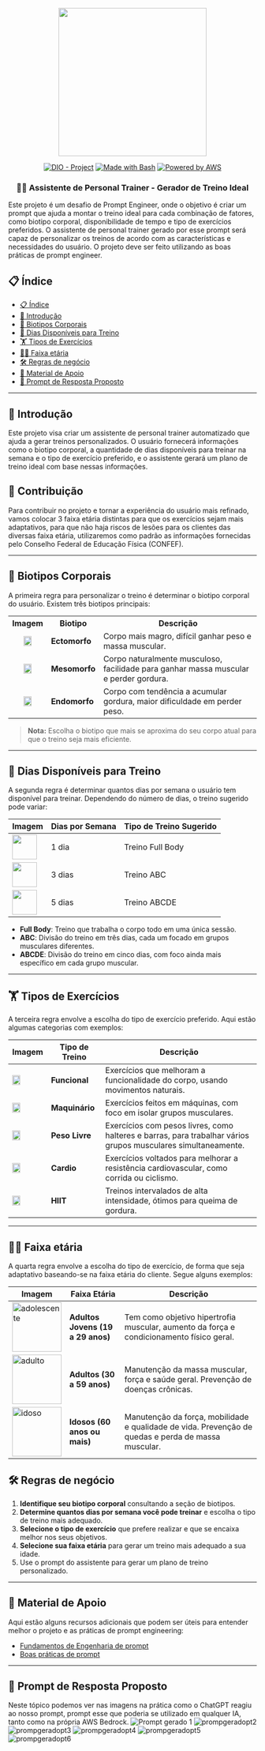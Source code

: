 <p align="center">
    <img width="300px" src=".github/assets/logo_2.png">
</p>

<p align="center">
<a href="https://dio.me/"><img src="https://img.shields.io/badge/DIO-Project-FED564?logo=youtube" alt="DIO - Project"></a>
<a href="https://www.gnu.org/software/bash/" title="Go to Bash homepage"><img src="https://img.shields.io/badge/Prompt-Project-FED564?logo=gnu-bash&amp;logoColor=white" alt="Made with Bash"></a>
<a href="https://aws.amazon.com/" title="Powered by AWS">
  <img src="https://img.shields.io/badge/Powered%20by-AWS-FED564?logo=icloud&logoColor=white" alt="Powered by AWS">
</a>
</p>

<p align="center">
  <h3 align="center">🏋️‍♂️ Assistente de Personal Trainer - Gerador de Treino Ideal</h3>
Este projeto é um desafio de Prompt Engineer, onde o objetivo é criar um prompt que ajuda a montar o treino ideal para cada combinação de fatores, como biotipo corporal, disponibilidade de tempo e tipo de exercícios preferidos. O assistente de personal trainer gerado por esse prompt será capaz de personalizar os treinos de acordo com as características e necessidades do usuário.
O projeto deve ser feito utilizando as boas práticas de prompt engineer.
</p>

## 📋 Índice

- [📋 Índice](#-índice)
- [📝 Introdução](#-introdução)
- [💪 Biotipos Corporais](#-biotipos-corporais)
- [📅 Dias Disponíveis para Treino](#-dias-disponíveis-para-treino)
- [🏋️ Tipos de Exercícios](#️-tipos-de-exercícios)
- [👴🏻 Faixa etária](#️-faixa-etária)
- [🛠️ Regras de negócio](#️-regras-de-negócio)
- [📖 Material de Apoio](#-material-de-apoio)
- [🎯 Prompt de Resposta Proposto](#-prompt-de-resposta-proposto)
  
---

## 📝 Introdução

Este projeto visa criar um assistente de personal trainer automatizado que ajuda a gerar treinos personalizados. O usuário fornecerá informações como o biotipo corporal, a quantidade de dias disponíveis para treinar na semana e o tipo de exercício preferido, e o assistente gerará um plano de treino ideal com base nessas informações.

## 📝 Contribuição

Para contribuir no projeto e tornar a experiência do usuário mais refinado, vamos colocar 3 faixa etária distintas para que os exercícios sejam mais adaptativos, para que não haja riscos de lesões para os clientes das diversas faixa etária, utilizaremos como padrão 
as informações fornecidas pelo Conselho Federal de Educação Física (CONFEF).

---

## 💪 Biotipos Corporais

A primeira regra para personalizar o treino é determinar o biotipo corporal do usuário. Existem três biotipos principais:

<table>
  <tr>
    <th>Imagem</th>
    <th>Biotipo</th>
    <th>Descrição</th>
  </tr>
  <tr>
    <td style="text-align: center;">
      <img src=".github/assets/ectomorph.jpg" width="50%" height="50%">
    </td>
    <td><strong>Ectomorfo</strong></td>
    <td>Corpo mais magro, difícil ganhar peso e massa muscular.</td>
  </tr>
  <tr>
    <td style="text-align: center;">
      <img src=".github/assets/mesomorph.jpg" width="50%" height="50%">
    </td>
    <td><strong>Mesomorfo</strong></td>
    <td>Corpo naturalmente musculoso, facilidade para ganhar massa muscular e perder gordura.</td>
  </tr>
  <tr>
    <td style="text-align: center;">
      <img src=".github/assets/endmorph.jpg" width="50%" height="50%">
    </td>
    <td><strong>Endomorfo</strong></td>
    <td>Corpo com tendência a acumular gordura, maior dificuldade em perder peso.</td>
  </tr>
</table>

> **Nota:** Escolha o biotipo que mais se aproxima do seu corpo atual para que o treino seja mais eficiente.

---

## 📅 Dias Disponíveis para Treino

A segunda regra é determinar quantos dias por semana o usuário tem disponível para treinar. Dependendo do número de dias, o treino sugerido pode variar:

| **Imagem**                                                     | **Dias por Semana** | **Tipo de Treino Sugerido** |
| -------------------------------------------------------------- | ------------------- | --------------------------- |
| <img src=".github/assets/calendar.png" width="50" height="50"> | 1 dia               | Treino Full Body            |
| <img src=".github/assets/calendar.png" width="50" height="50"> | 3 dias              | Treino ABC                  |
| <img src=".github/assets/calendar.png" width="50" height="50"> | 5 dias              | Treino ABCDE                |

- **Full Body**: Treino que trabalha o corpo todo em uma única sessão.
- **ABC**: Divisão do treino em três dias, cada um focado em grupos musculares diferentes.
- **ABCDE**: Divisão do treino em cinco dias, com foco ainda mais específico em cada grupo muscular.

---

## 🏋️ Tipos de Exercícios

A terceira regra envolve a escolha do tipo de exercício preferido. Aqui estão algumas categorias com exemplos:

| **Imagem**                                                       | **Tipo de Treino** | **Descrição**                                                                                                 |
| ---------------------------------------------------------------- | ------------------ | ------------------------------------------------------------------------------------------------------------- |
| <img src=".github/assets/dumbells.png" width="50%" height="50%"> | **Funcional**      | Exercícios que melhoram a funcionalidade do corpo, usando movimentos naturais.                                |
| <img src=".github/assets/4760665.png" width="50%" height="50%">  | **Maquinário**     | Exercícios feitos em máquinas, com foco em isolar grupos musculares.                                          |
| <img src=".github/assets/barr.png" width="50%" height="50%">     | **Peso Livre**     | Exercícios com pesos livres, como halteres e barras, para trabalhar vários grupos musculares simultaneamente. |
| <img src=".github/assets/cardio.png" width="50%" height="50%">   | **Cardio**         | Exercícios voltados para melhorar a resistência cardiovascular, como corrida ou ciclismo.                     |
| <img src=".github/assets/hiit.png" width="50%" height="50%">     | **HIIT**           | Treinos intervalados de alta intensidade, ótimos para queima de gordura.                                      |

---
## 👴🏻 Faixa etária

A quarta regra envolve a escolha do tipo de exercício, de forma que seja adaptativo baseando-se na faixa etária do cliente. Segue alguns exemplos:

| **Imagem**                                                                                                                           | **Faixa Etária**                 | **Descrição**
| -------------------------------------------------------------------------------------------------------------------------------------| ---------------------------------|----------------------------
|<img src="https://github.com/user-attachments/assets/5bce1397-b6eb-4564-901d-3b731f0b30b2" alt="adolescente" width="100" height="100">| **Adultos Jovens (19 a 29 anos)**| Tem como objetivo hipertrofia muscular, aumento da força e condicionamento físico geral.
|<img src="https://github.com/user-attachments/assets/b7dbc18e-7999-4915-b18d-44cf9c8470e1" alt="adulto" widht="100" height="100">     | **Adultos (30 a 59 anos)**       | Manutenção da massa muscular, força e saúde geral. Prevenção de doenças crônicas.
|<img src="https://github.com/user-attachments/assets/916412a2-46ef-41ed-b3a3-b48517e20970" alt="idoso" widht="100" height="100">     | **Idosos (60 anos ou mais)**      | Manutenção da força, mobilidade e qualidade de vida. Prevenção de quedas e perda de massa muscular.
       


## 🛠️ Regras de negócio

1. **Identifique seu biotipo corporal** consultando a seção de biotipos.
2. **Determine quantos dias por semana você pode treinar** e escolha o tipo de treino mais adequado.
3. **Selecione o tipo de exercício** que prefere realizar e que se encaixa melhor nos seus objetivos.
4. **Selecione sua faixa etária** para gerar um treino mais adequado a sua idade.
5. Use o prompt do assistente para gerar um plano de treino personalizado.

---

## 📖 Material de Apoio

Aqui estão alguns recursos adicionais que podem ser úteis para entender melhor o projeto e as práticas de prompt engineering:

- [Fundamentos de Engenharia de prompt](https://elidianaandrade.gitbook.io/fundamentos-de-engenharia-de-prompts-com-claude-3)
- [Boas práticas de prompt](https://aline-antunes.gitbook.io/otimize-seus-prompts-e-aprenda-mais-usando-ias-1)

---

## 🎯 Prompt de Resposta Proposto
Neste tópico podemos ver nas imagens na prática como o ChatGPT reagiu ao nosso prompt, prompt esse que poderia se utilizado em qualquer IA, tanto como na própria AWS Bedrock.
![Prompt gerado 1](https://github.com/user-attachments/assets/eddfb3b0-6ef7-421c-808b-2d0f6b80ebc3)
![prompgeradopt2](https://github.com/user-attachments/assets/56b276aa-4fa9-4eb8-a0d7-1297f8e5b960)
![prompgeradopt3](https://github.com/user-attachments/assets/2ecb1d8b-13f4-4757-af05-c369f0fe81c6)
![prompgeradopt4](https://github.com/user-attachments/assets/1c8b9d64-6a92-4581-af88-6d66ee327ec3)
![prompgeradopt5](https://github.com/user-attachments/assets/967dad4c-7fb6-47e4-a32c-82a6733c67be)
![prompgeradopt6](https://github.com/user-attachments/assets/0f24d566-e8cd-4aa0-9196-64e6cc020866)


